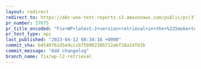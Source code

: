 ```yaml
---
layout: redirect
redirect_to: https://a8c-woo-test-reports.s3.amazonaws.com/public/pr/37675/api/index.html
pr_number: 37675
pr_title_encoded: "Fix+WP+latest-2+version+retrieval+in+the+%22Smoke+test+release%22+workflow."
pr_test_type: api
last_published: "2023-04-12 08:34:16 +0000"
commit_sha: b4540f61d5e4cccb75090230b712abf28a1dfd1b
commit_message: "Add changelog"
branch_name: fix/wp-l2-retrieval
---
```

